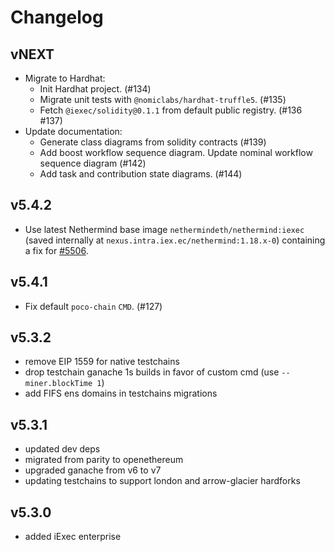 # Changelog

## vNEXT
- Migrate to Hardhat:
    - Init Hardhat project. (#134)
    - Migrate unit tests with `@nomiclabs/hardhat-truffle5`. (#135)
    - Fetch `@iexec/solidity@0.1.1` from default public registry. (#136 #137)
- Update documentation:
    - Generate class diagrams from solidity contracts (#139)
    - Add boost workflow sequence diagram. Update nominal workflow sequence diagram (#142)
    - Add task and contribution state diagrams. (#144)

## v5.4.2
- Use latest Nethermind base image `nethermindeth/nethermind:iexec`
(saved internally at `nexus.intra.iex.ec/nethermind:1.18.x-0`)
containing a fix for [#5506](https://github.com/NethermindEth/nethermind/issues/5506).

## v5.4.1

- Fix default `poco-chain` `CMD`. (#127)

## v5.3.2

- remove EIP 1559 for native testchains
- drop testchain ganache 1s builds in favor of custom cmd (use `--miner.blockTime 1`)
- add FIFS ens domains in testchains migrations

## v5.3.1

- updated dev deps
- migrated from parity to openethereum
- upgraded ganache from v6 to v7
- updating testchains to support london and arrow-glacier hardforks

## v5.3.0

- added iExec enterprise
